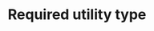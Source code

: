 ---
title: "Required utility type"
description: "The Required utility type lets you make all the properties of an object required."
dependencies: ["passing-generics-to-types"]
link: "https://www.typescriptlang.org/docs/handbook/utility-types.html#requiredtype"
---